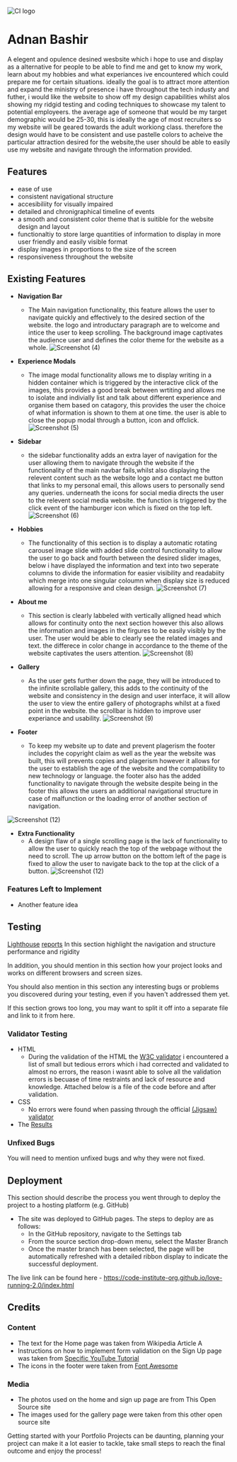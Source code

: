 ![CI logo](https://codeinstitute.s3.amazonaws.com/fullstack/ci_logo_small.png)
# Adnan Bashir

A elegent and opulence desined wesbsite which i hope to use and display as a alternative for people to be able to find me and get to know my work, learn about my hobbies and what experiances ive encountered which could prepare me for certain situations. ideally the goal is to attract more attention and expand the ministry of presence i have throughout the tech industy and futher, i would like the website to show off my design capabilities whilst alos showing my ridgid testing and coding techniques to showcase my talent to potential employeers. the average age of someone that would be my target demographic would be 25-30, this is ideally the age of most recruiters so my website will be geared towards the adult workiong class. therefore the design would have to be consistent and use pastelle colors to acheive the particular attraction desired for the website,the user should be able to easily use my website and navigate through the information provided.

## Features
- ease of use 
- consistent navigational structure
- accesibiliity for visually impaired
- detailed and chronigraphical timeline of events
- a smooth and consistent color theme that is suitible for the website design and layout
- functionaltiy to store large quantities of information to display in more user friendly and easily visible format
- display images in proportions to the size of the screen
- responsiveness throughout the website


## Existing Features
- __Navigation Bar__
    - The Main navigation functionality, this feature allows the user to navigate quickly and effectively to the desired section of the website. the logo and               introductary paragraph are to welcome and intice the user to keep scrolling. The background image captivates the audience user and defines the color theme for the      website as a     whole. 
![Screenshot (4)](https://user-images.githubusercontent.com/120179554/219967391-fcc1d33d-dd0e-4ee4-832c-93f76d491dca.png)
- __Experience Modals__
  - The image modal functionality allows me to display writing in a hidden container which is triggered by the interactive click of the images, this provides a good       break between wrtiting and allows me to isolate and indivially list and talk about different experience and organise them based on catagory, this provides the user     the choice of what information is shown to them at one time. the user is able to close the popup modal through a button, icon and offclick.
![Screenshot (5)](https://user-images.githubusercontent.com/120179554/219967399-705cbdeb-124e-448d-b1c9-7459955f0b77.png)
- __Sidebar__
    - the sidebar functionality adds an extra layer of navigation for the user allowing them to navigate through the website if the functionality of the main navbar        fails,whilst also displaying the relevent content such as the website logo and a contact me button that links to my personal email, this allows users to                personally send any queries. underneath the icons for social media directs the user to the relevent social media website. the function is triggered by the click        event of the hamburger icon which is fixed on the top left.
![Screenshot (6)](https://user-images.githubusercontent.com/120179554/219967400-e7369c72-be59-46a9-95dc-1857ed6431bf.png)
- __Hobbies__
    - The functionality of this section is to display a automatic rotating carousel image slide with added slide control functionality to allow the user to go back and     fourth between the desired slider images, below i have displayed the information and text into two seperate columns to divide the information for easier visibility     and readabiity which merge into one singular coloumn when display size is reduced allowing for a responsive and clean design.
![Screenshot (7)](https://user-images.githubusercontent.com/120179554/219967402-50270998-8337-4dec-941d-a35583317879.png)
- __About me__
    - This section is clearly labbeled with vertically alligned head which allows for continuity onto the next section however this also allows the information and           images in the firgures to be easily visibly by the user. The user would be able to clearly see the related images and text. the differece in color change in          accordance to the theme of the website captivates the users attention.
![Screenshot (8)](https://user-images.githubusercontent.com/120179554/219967403-4e0206a0-77a7-400d-a3df-01bf309df442.png)
- __Gallery__
    - As the user gets further down the page, they will be introduced to the infinite scrollable gallery, this adds to the continuity of the website and consistency in     the design and user interface, it will allow the user to view the entire gallery of photographs whilst at a fixed point in the website. the scrollbar is hidden to      improve user experiance and usability.
![Screenshot (9)](https://user-images.githubusercontent.com/120179554/219967407-5e084f17-367c-4635-a149-c732f6f47218.png)

- __Footer__
   - To keep my website up to date and prevent plagerism the footer includes the copyright claim as well as the year the website was built, this will prevents copies      and plagerism however it allows for the user to establish the age of the website and the compatibility to new technology or language. the footer also has the added functionality to navigate through the website despite being in the footer this allows the users an additional navigational structure in case of malfunction or the loading error of another section of navigation.

![Screenshot (12)](https://user-images.githubusercontent.com/120179554/219972770-cadf4ef9-34cf-405a-8483-0ba98981726c.png)
- __Extra Functionality__
    - A design flaw of a single scrolling page is the lack of functionality to allow the user to quickly reach the top of the webpage without the need to scroll. The       up arrow button on the bottom left of the page is fixed to allow the user to navigate back to the top at the click of a button.
![Screenshot (12)](https://user-images.githubusercontent.com/120179554/219972770-cadf4ef9-34cf-405a-8483-0ba98981726c.png)

 ### Features Left to Implement

- Another feature idea

## Testing 
[Lighthouse](https://github.com/adzz7867/AdnanBashir/blob/main/README%20file/lighthouse%20report.html)
[reports](https://github.com/adzz7867/AdnanBashir/blob/main/README%20file/lighthouse%20report2.html)
In this section highlight the navigation and structure performance and rigidity

In addition, you should mention in this section how your project looks and works on different browsers and screen sizes.

You should also mention in this section any interesting bugs or problems you discovered during your testing, even if you haven't addressed them yet.

If this section grows too long, you may want to split it off into a separate file and link to it from here.


### Validator Testing 

- HTML
  - During the validation of the HTML the [W3C validator](https://validator.w3.org/nu/?doc=https%3A%2F%2Fcode-institute-org.github.io%2Flove-running-2.0%2Findex.html) i encountered a list of small but tedious errors which i had corrected and validated to almost no errors, the reason i wasnt able to solve all the validation errors is becuase of time restraints and lack of resource and knowledge. Attached below is a file of the code before and after validation.
- CSS
  - No errors were found when passing through the official [(Jigsaw) validator](https://jigsaw.w3.org/css-validator/)
- The [Results](https://github.com/adzz7867/AdnanBashir/blob/main/validated-code.odt)
### Unfixed Bugs

You will need to mention unfixed bugs and why they were not fixed.
## Deployment

This section should describe the process you went through to deploy the project to a hosting platform (e.g. GitHub) 

- The site was deployed to GitHub pages. The steps to deploy are as follows: 
  - In the GitHub repository, navigate to the Settings tab 
  - From the source section drop-down menu, select the Master Branch
  - Once the master branch has been selected, the page will be automatically refreshed with a detailed ribbon display to indicate the successful deployment. 

The live link can be found here - https://code-institute-org.github.io/love-running-2.0/index.html 


## Credits 



### Content 

- The text for the Home page was taken from Wikipedia Article A
- Instructions on how to implement form validation on the Sign Up page was taken from [Specific YouTube Tutorial](https://www.youtube.com/)
- The icons in the footer were taken from [Font Awesome](https://fontawesome.com/)

### Media

- The photos used on the home and sign up page are from This Open Source site
- The images used for the gallery page were taken from this other open source site




Getting started with your Portfolio Projects can be daunting, planning your project can make it a lot easier to tackle, take small steps to reach the final outcome and enjoy the process! 
